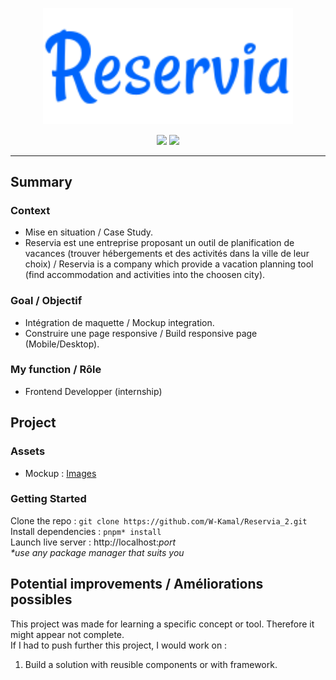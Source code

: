 <p align="center">
  <img src="/assets/logo/Reservia.svg" width="400px"alt="Sublime's custom image"/>
</p>

<p align="center">
  <img src="https://img.shields.io/badge/HTML5-E34F26?style=flat-square&logo=html5&logoColor=fff" />
	<img src="https://img.shields.io/badge/CSS-1572B6?style=flat-square&logo=css3&logoColor=fff" />
</p>

---
## Summary
### Context
- Mise en situation / Case Study.
- Reservia est une entreprise proposant un outil de planification de vacances (trouver hébergements et des activités dans la ville de leur choix) / Reservia is a company which provide a vacation planning tool (find accommodation and activities into the choosen city).
### Goal / Objectif
- Intégration de maquette / Mockup integration.
- Construire une page responsive / Build responsive page (Mobile/Desktop).
### My function / Rôle
- Frontend Developper (internship)

## Project
### Assets
- Mockup : [Images](https://s3-eu-west-1.amazonaws.com/course.oc-static.com/projects/Front-End+V2/P2+HTML+&+CSS/Projet+2+-+Reservia+FR.zip)

### Getting Started
Clone the repo : `git clone https://github.com/W-Kamal/Reservia_2.git`  
Install dependencies : `pnpm* install`  
Launch live server : http://localhost:_port_  
_*use any package manager that suits you_

## Potential improvements / Améliorations possibles
This project was made for learning a specific concept or tool. Therefore it might appear not complete.  
If I had to push further this project, I would work on :
1. Build a solution with reusible components or with framework.
